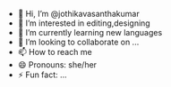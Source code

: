 - 👋 Hi, I’m @jothikavasanthakumar
- 👀 I’m interested in editing,designing
- 🌱 I’m currently learning new languages
- 💞️ I’m looking to collaborate on ...
- 📫 How to reach me 
- 😄 Pronouns: she/her
- ⚡ Fun fact: ...

<!---
jothikavasanthakumar/jothikavasanthakumar is a ✨ special ✨ repository because its `README.md` (this file) appears on your GitHub profile.
You can click the Preview link to take a look at your changes.
--->
